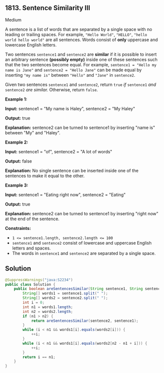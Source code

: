 ## 1813\. Sentence Similarity III

Medium

A sentence is a list of words that are separated by a single space with no leading or trailing spaces. For example, `"Hello World"`, `"HELLO"`, `"hello world hello world"` are all sentences. Words consist of **only** uppercase and lowercase English letters.

Two sentences `sentence1` and `sentence2` are **similar** if it is possible to insert an arbitrary sentence **(possibly empty)** inside one of these sentences such that the two sentences become equal. For example, `sentence1 = "Hello my name is Jane"` and `sentence2 = "Hello Jane"` can be made equal by inserting `"my name is"` between `"Hello"` and `"Jane"` in `sentence2`.

Given two sentences `sentence1` and `sentence2`, return `true` _if_ `sentence1` _and_ `sentence2` _are similar._ Otherwise, return `false`.

**Example 1:**

**Input:** sentence1 = "My name is Haley", sentence2 = "My Haley"

**Output:** true

**Explanation:** sentence2 can be turned to sentence1 by inserting "name is" between "My" and "Haley".

**Example 2:**

**Input:** sentence1 = "of", sentence2 = "A lot of words"

**Output:** false

**Explanation:** No single sentence can be inserted inside one of the sentences to make it equal to the other.

**Example 3:**

**Input:** sentence1 = "Eating right now", sentence2 = "Eating"

**Output:** true

**Explanation:** sentence2 can be turned to sentence1 by inserting "right now" at the end of the sentence.

**Constraints:**

*   `1 <= sentence1.length, sentence2.length <= 100`
*   `sentence1` and `sentence2` consist of lowercase and uppercase English letters and spaces.
*   The words in `sentence1` and `sentence2` are separated by a single space.

## Solution

```java
@SuppressWarnings("java:S2234")
public class Solution {
    public boolean areSentencesSimilar(String sentence1, String sentence2) {
        String[] words1 = sentence1.split(" ");
        String[] words2 = sentence2.split(" ");
        int i = 0;
        int n1 = words1.length;
        int n2 = words2.length;
        if (n1 > n2) {
            return areSentencesSimilar(sentence2, sentence1);
        }
        while (i < n1 && words1[i].equals(words2[i])) {
            ++i;
        }
        while (i < n1 && words1[i].equals(words2[n2 - n1 + i])) {
            ++i;
        }
        return i == n1;
    }
}
```